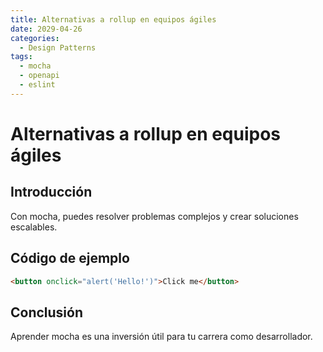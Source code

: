 ```yaml
---
title: Alternativas a rollup en equipos ágiles
date: 2029-04-26
categories:
  - Design Patterns
tags:
  - mocha
  - openapi
  - eslint
---
```


# Alternativas a rollup en equipos ágiles

## Introducción

Con mocha, puedes resolver problemas complejos y crear soluciones escalables.

## Código de ejemplo

```html
<button onclick="alert('Hello!')">Click me</button>
```

## Conclusión

Aprender mocha es una inversión útil para tu carrera como desarrollador.